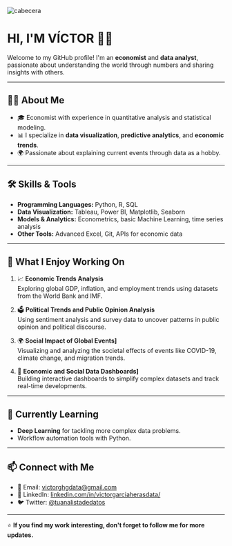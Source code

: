 ![cabecera](https://github.com/user-attachments/assets/8e15b228-6017-4876-95ac-528844bbe5dc)

# HI, I'M VÍCTOR 👋😁

Welcome to my GitHub profile! I'm an **economist** and **data analyst**, passionate about understanding the world through numbers and sharing insights with others.

---

## 🧑‍💻 About Me

- 🎓 Economist with experience in quantitative analysis and statistical modeling.  
- 📊 I specialize in **data visualization**, **predictive analytics**, and **economic trends**.  
- 🌍 Passionate about explaining current events through data as a hobby.  

---

## 🛠️ Skills & Tools

- **Programming Languages:** Python, R, SQL  
- **Data Visualization:** Tableau, Power BI, Matplotlib, Seaborn  
- **Models & Analytics:** Econometrics, basic Machine Learning, time series analysis  
- **Other Tools:** Advanced Excel, Git, APIs for economic data  

---

## 💼 What I Enjoy Working On

1. 📈 **Economic Trends Analysis**  
   Exploring global GDP, inflation, and employment trends using datasets from the World Bank and IMF.

2. 🗳️ **Political Trends and Public Opinion Analysis**  
   Using sentiment analysis and survey data to uncover patterns in public opinion and political discourse.  

3. 🌍 **Social Impact of Global Events]**  
   Visualizing and analyzing the societal effects of events like COVID-19, climate change, and migration trends.

4. 🔮 **Economic and Social Data Dashboards]**  
   Building interactive dashboards to simplify complex datasets and track real-time developments.

---

## 🌱 Currently Learning

- **Deep Learning** for tackling more complex data problems.  
- Workflow automation tools with Python.  

---

## 📫 Connect with Me

- 💌 Email: [victorghgdata@gmail.com](mailto:victorghgdata@gmail.com)  
- 💼 LinkedIn: [linkedin.com/in/victorgarciaherasdata/](https://www.linkedin.com/in/victorgarciaherasdata/)
- 🐦 Twitter: [@tuanalistadedatos](https://www.instagram.com/tuanalistadedatos/)

---

⭐️ **If you find my work interesting, don't forget to follow me for more updates.**
